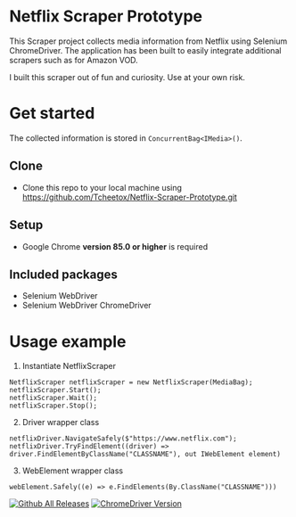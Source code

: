 # Netflix Scraper Prototype

This Scraper project collects media information from Netflix using Selenium ChromeDriver.
The application has been built to easily integrate additional scrapers such as for Amazon VOD.

I built this scraper out of fun and curiosity. Use at your own risk.

# Get started
The collected information is stored in `ConcurrentBag<IMedia>()`.

## Clone
* Clone this repo to your local machine using https://github.com/Tcheetox/Netflix-Scraper-Prototype.git

## Setup
* Google Chrome **version 85.0 or higher** is required

## Included packages
* Selenium WebDriver
* Selenium WebDriver ChromeDriver

# Usage example
1. Instantiate NetflixScraper
```
NetflixScraper netflixScraper = new NetflixScraper(MediaBag);
netflixScraper.Start();
netflixScraper.Wait();
netflixScraper.Stop();
```
2. Driver wrapper class
```
netflixDriver.NavigateSafely($"https://www.netflix.com");
netflixDriver.TryFindElement((driver) => driver.FindElementByClassName("CLASSNAME"), out IWebElement element)
```
3. WebElement wrapper class
```
webElement.Safely((e) => e.FindElements(By.ClassName("CLASSNAME")))
```

[![Github All Releases](https://img.shields.io/github/downloads/atom/atom/total.svg?style=flat)]()
[![ChromeDriver Version](https://img.shields.io/npm/v/npm.svg?style=flat)]()